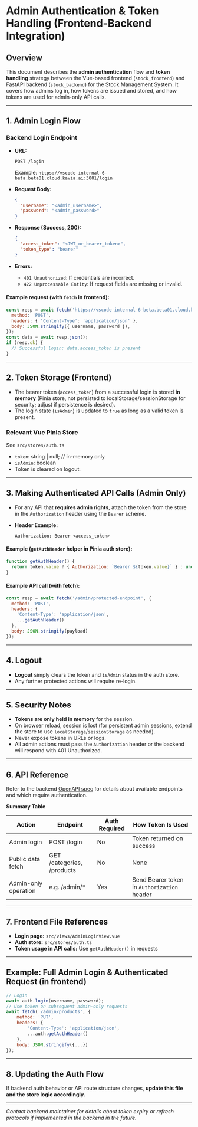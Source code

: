 # Admin Authentication & Token Handling (Frontend-Backend Integration)

## Overview

This document describes the **admin authentication** flow and **token handling** strategy between the Vue-based frontend (`stock_frontend`) and FastAPI backend (`stock_backend`) for the Stock Management System. It covers how admins log in, how tokens are issued and stored, and how tokens are used for admin-only API calls.

---

## 1. Admin Login Flow

### Backend Login Endpoint

- **URL:**  
  ```
  POST /login
  ```
  Example: `https://vscode-internal-6-beta.beta01.cloud.kavia.ai:3001/login`

- **Request Body:**  
  ```json
  {
    "username": "<admin_username>",
    "password": "<admin_password>"
  }
  ```

- **Response (Success, 200):**  
  ```json
  {
    "access_token": "<JWT_or_bearer_token>",
    "token_type": "bearer"
  }
  ```

- **Errors:**  
  - `401 Unauthorized`: If credentials are incorrect.
  - `422 Unprocessable Entity`: If request fields are missing or invalid.

#### Example request (with `fetch` in frontend):
```js
const resp = await fetch('https://vscode-internal-6-beta.beta01.cloud.kavia.ai:3001/login', {
  method: 'POST',
  headers: { 'Content-Type': 'application/json' },
  body: JSON.stringify({ username, password }),
});
const data = await resp.json();
if (resp.ok) {
  // Successful login: data.access_token is present
}
```

---

## 2. Token Storage (Frontend)

- The bearer token (`access_token`) from a successful login is stored **in memory** (Pinia store, not persisted to localStorage/sessionStorage for security; adjust if persistence is desired).
- The login state (`isAdmin`) is updated to `true` as long as a valid token is present.

### Relevant Vue Pinia Store
See `src/stores/auth.ts`

- `token`: string | null; // in-memory only
- `isAdmin`: boolean
- Token is cleared on logout.

---

## 3. Making Authenticated API Calls (Admin Only)

- For any API that **requires admin rights**, attach the token from the store in the `Authorization` header using the `Bearer` scheme.

- **Header Example:**
  ```
  Authorization: Bearer <access_token>
  ```

#### Example (`getAuthHeader` helper in Pinia auth store):
```js
function getAuthHeader() {
  return token.value ? { Authorization: `Bearer ${token.value}` } : undefined;
}
```

#### Example API call (with fetch):
```js
const resp = await fetch('/admin/protected-endpoint', {
  method: 'POST',
  headers: {
    'Content-Type': 'application/json',
    ...getAuthHeader()
  },
  body: JSON.stringify(payload)
});
```

---

## 4. Logout

- **Logout** simply clears the token and `isAdmin` status in the auth store.
- Any further protected actions will require re-login.

---

## 5. Security Notes

- **Tokens are only held in memory** for the session.
- On browser reload, session is lost (for persistent admin sessions, extend the store to use `localStorage`/`sessionStorage` as needed).
- Never expose tokens in URLs or logs.
- All admin actions must pass the `Authorization` header or the backend will respond with 401 Unauthorized.

---

## 6. API Reference

Refer to the backend [OpenAPI spec](https://vscode-internal-6-beta.beta01.cloud.kavia.ai:3001/docs) for details about available endpoints and which require authentication.

**Summary Table**

| Action               | Endpoint        | Auth Required | How Token Is Used         |
|----------------------|----------------|--------------|--------------------------|
| Admin login          | POST /login    | No           | Token returned on success|
| Public data fetch    | GET /categories, /products | No | None                   |
| Admin-only operation | e.g. /admin/*  | Yes          | Send Bearer token in `Authorization` header |

---

## 7. Frontend File References

- **Login page:** `src/views/AdminLoginView.vue`
- **Auth store:** `src/stores/auth.ts`
- **Token usage in API calls:** Use `getAuthHeader()` in requests

---

## Example: Full Admin Login & Authenticated Request (in frontend)
```js
// Login
await auth.login(username, password);
// Use token on subsequent admin-only requests
await fetch('/admin/products', {
    method: 'PUT',
    headers: {
        'Content-Type': 'application/json',
        ...auth.getAuthHeader()
    },
    body: JSON.stringify({...})
});
```

---

## 8. Updating the Auth Flow

If backend auth behavior or API route structure changes, **update this file and the store logic accordingly.**

---

*Contact backend maintainer for details about token expiry or refresh protocols if implemented in the backend in the future.*

